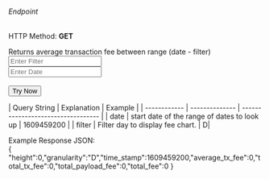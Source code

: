 <h6>Endpoint</h6>

<p id="endpoint"></p>

HTTP Method: **GET**

Returns average transaction fee between range (date - filter)
<input class="md-input" placeholder="Enter Filter" id="filter" width="100"></input><br/>
<input class="md-input" placeholder="Enter Date" id="date"></input><br/><br/>
<button class="md-button" onclick="tryNow()">Try Now</button>
<script>
   document.getElementById("endpoint").innerHTML =`https://dev-stoa-boascan.bosagora.com/transaction/fees/250`
    function tryNow(){
        document.getElementById("showResult").innerHTML =""
        document.getElementById("endpoint").innerHTML =""
        fetch(`https://dev-stoa-boascan.bosagora.com/transaction/fees/250`).then((res) => {
            res.json().then((res) => {
                document.getElementById("showResult").innerHTML = JSON.stringify(res[0])
                document.getElementById("endpoint").innerHTML =`https://dev-stoa-boascan.bosagora.com/transaction/fees/250`
                })
        }).catch((err) => {
            console.log(err)
        })
    }
</script>
<p id="showResult"></p>
| Query String | Explanation    | Example                            |
| ------------ | -------------- | ---------------------------------- |
| date         | start date of the range of dates to look up | 1609459200 |
| filter   | Filter day to display fee chart. | D|

Example Response JSON:<br/>
{
    "height":0,"granularity":"D","time_stamp":1609459200,"average_tx_fee":0,"total_tx_fee":0,"total_payload_fee":0,"total_fee":0
}
